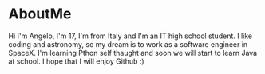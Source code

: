 # AboutMe
Hi I'm Angelo, I'm 17, I'm from Italy and I'm an IT high school student.
I like coding and astronomy, so my dream is to work as a software engineer in SpaceX.
I'm learning Pthon self thaught and soon we will start to learn Java at school. 
I hope that I will enjoy Github :)
